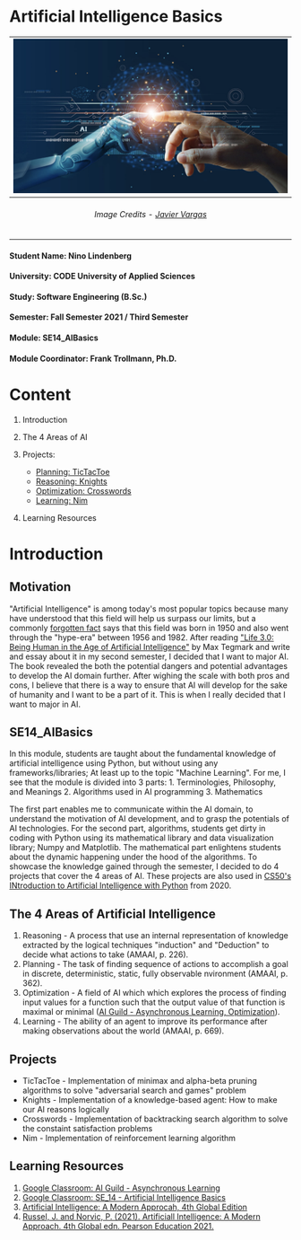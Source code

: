 # Artificial Intelligence Basics


| ![AI Basics](Assets/banner/AIBasics.png) |
|:--:|
| <h6>Image Credits - [Javier Vargas](https://lumu.io/blog/artificial-intelligence-cybersecurity/)</h6>|

#### Student Name: Nino Lindenberg
#### University: CODE University of Applied Sciences
#### Study: Software Engineering (B.Sc.)
#### Semester: Fall Semester 2021 / Third Semester
#### Module: SE14_AIBasics
#### Module Coordinator: Frank Trollmann, Ph.D.

# Content

1. Introduction
2. The 4 Areas of AI
3. Projects:

    - [Planning: TicTacToe]()
    - [Reasoning: Knights]()
    - [Optimization: Crosswords]()
    - [Learning: Nim]()

4. Learning Resources

# Introduction

## Motivation
"Artificial Intelligence" is among today's most popular topics because many have understood that this field will help us surpass our limits, but a commonly [forgotten fact](https://www.kdnuggets.com/2018/02/birth-ai-first-hype-cycle.html#:~:text=While%20artificial%20intelligence%20(AI)%20is,cycle%20between%201956%20and%201982.) says that this field was born in 1950 and also went through the "hype-era" between 1956 and 1982. After reading ["Life 3.0: Being Human in the Age of Artificial Intelligence"](https://en.wikipedia.org/wiki/Life_3.0) by Max Tegmark and write and essay about it in my second semester, I decided that I want to major AI. The book revealed the both the potential dangers and potential advantages to develop the AI domain further. After wighing the scale with both pros and cons, I believe that there is a way to ensure that AI will develop for the sake of humanity and I want to be a part of it. This is when I really decided that I want to major in AI.

## SE14_AIBasics
In this module, students are taught about the fundamental knowledge of artificial intelligence using Python, but without using any frameworks/libraries; At least up to the topic "Machine Learning". For me, I see that the module is divided into 3 parts:
    1. Terminologies, Philosophy, and Meanings
    2. Algorithms used in AI programming
    3. Mathematics

The first part enables me to communicate within the AI domain, to understand the motivation of AI development, and to grasp the potentials of AI technologies. For the second part, algorithms, students get dirty in coding with Python using its mathematical library and data visualization library; Numpy and Matplotlib. The mathematical part enlightens students about the dynamic happening under the hood of the algorithms. To showcase the knowledge gained through the semester, I decided to do 4 projects that cover the 4 areas of AI. These projects are also used in [CS50's INtroduction to Artificial Intelligence with Python](https://cs50.harvard.edu/ai/2020/) from 2020.

## The 4 Areas of Artificial Intelligence

1. Reasoning - A process that use an internal representation of knowledge extracted by the logical techniques "induction" and "Deduction" to decide what actions to take (AMAAI, p. 226).
2. Planning - The task of finding sequence of actions to accomplish a goal in discrete, deterministic, static, fully observable nvironment (AMAAI, p. 362).
3. Optimization - A field of AI which which explores the process of finding input values for a function such that the output value of that function is maximal or minimal ([AI Guild - Asynchronous Learning, Optimization](https://classroom.google.com/u/0/w/MTIxNDc0NDk4NDY4/tc/MzM4MjgyOTc1NDFa)).
4. Learning - The ability of an agent to improve its performance after making observations about the world (AMAAI, p. 669).

## Projects

- TicTacToe - Implementation of minimax and alpha-beta pruning algorithms to solve "adversarial search and games" problem
- Knights - Implementation of a knowledge-based agent: How to make our AI reasons logically
- Crosswords - Implementation of backtracking search algorithm to solve the constaint satisfaction problems
- Nim - Implementation of reinforcement learning algorithm

## Learning Resources
1. [Google Classroom: AI Guild - Asynchronous Learning](https://classroom.google.com/u/0/c/MTIxNDc0NDk4NDY4)
2. [Google Classroom: SE_14 - Artificial Intelligence Basics](https://classroom.google.com/u/0/c/MzA1Mzk0ODY0MTI3)
3. [Artificial Intelligence: A Modern Approcah, 4th Global Edition](http://aima.cs.berkeley.edu/global-index.html)
4. [Russel, J. and Norvic, P. (2021). Artificiall Intelligence: A Modern Approach. 4th Global edn. Pearson Education 2021.](https://www.amazon.de/Artificial-Intelligence-Modern-Approach-Global/dp/1292401133/ref=asc_df_1292401133/?tag=googshopde-21&linkCode=df0&hvadid=500783497845&hvpos=&hvnetw=g&hvrand=15265746337720976469&hvpone=&hvptwo=&hvqmt=&hvdev=c&hvdvcmdl=&hvlocint=&hvlocphy=9043086&hvtargid=pla-1219002048885&psc=1&th=1&psc=1)